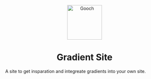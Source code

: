 <p align="center">
  <a href="https://www.gatsbyjs.org">
    <img alt="Gooch" src="https://bit.ly/2Nzxx6r" width="110" />
  </a>
</p>
<h1 align="center">
  Gradient Site
</h1>

A site to get insparation and integreate gradients into your own site.

